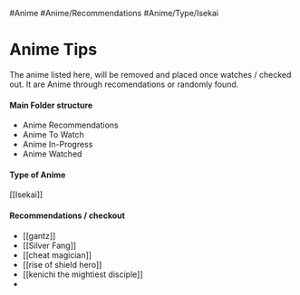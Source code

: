 #Anime
#Anime/Recommendations
#Anime/Type/Isekai


# Anime Tips

The anime listed here, will be removed and placed once watches / checked out.
It are Anime through recomendations or randomly found.

#### Main Folder structure
- Anime Recommendations
- Anime To Watch
- Anime In-Progress
- Anime Watched


#### Type of Anime
[[Isekai]]



#### Recommendations / checkout
- [[gantz]]
- [[Silver Fang]]
- [[cheat magician]]
- [[rise of shield hero]]
- [[kenichi the mightiest disciple]]
- 